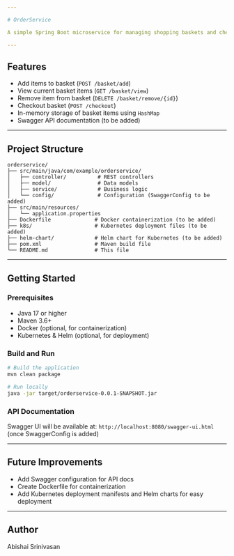 ```yaml
---

# OrderService

A simple Spring Boot microservice for managing shopping baskets and checkout operations.

---
```


## Features

* Add items to basket (`POST /basket/add`)
* View current basket items (`GET /basket/view`)
* Remove item from basket (`DELETE /basket/remove/{id}`)
* Checkout basket (`POST /checkout`)
* In-memory storage of basket items using `HashMap`
* Swagger API documentation (to be added)

---

## Project Structure

```
orderservice/
├── src/main/java/com/example/orderservice/
│   ├── controller/          # REST controllers
│   ├── model/               # Data models
│   ├── service/             # Business logic
│   └── config/              # Configuration (SwaggerConfig to be added)
├── src/main/resources/
│   └── application.properties
├── Dockerfile              # Docker containerization (to be added)
├── k8s/                    # Kubernetes deployment files (to be added)
├── helm-chart/             # Helm chart for Kubernetes (to be added)
├── pom.xml                 # Maven build file
└── README.md               # This file
```

---

## Getting Started

### Prerequisites

* Java 17 or higher
* Maven 3.6+
* Docker (optional, for containerization)
* Kubernetes & Helm (optional, for deployment)

### Build and Run

```bash
# Build the application
mvn clean package

# Run locally
java -jar target/orderservice-0.0.1-SNAPSHOT.jar
```

### API Documentation

Swagger UI will be available at:
`http://localhost:8080/swagger-ui.html` (once SwaggerConfig is added)

---

## Future Improvements

* Add Swagger configuration for API docs
* Create Dockerfile for containerization
* Add Kubernetes deployment manifests and Helm charts for easy deployment

---

## Author

Abishai Srinivasan
